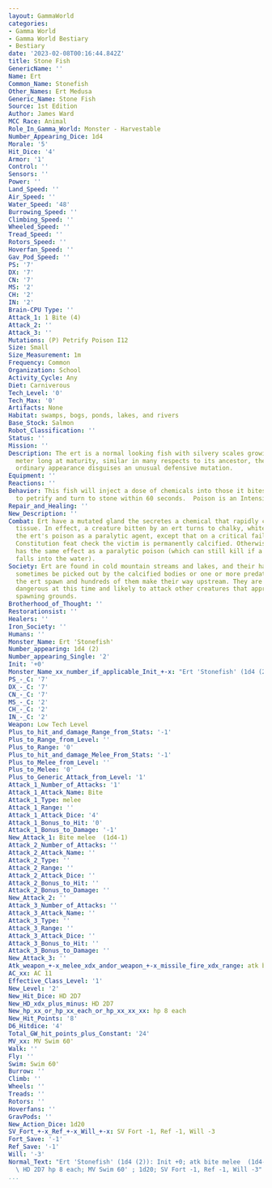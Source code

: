 ```yaml
---
layout: GammaWorld
categories:
- Gamma World
- Gamma World Bestiary
- Bestiary
date: '2023-02-08T00:16:44.842Z'
title: Stone Fish
GenericName: ''
Name: Ert
Common_Name: Stonefish
Other_Names: Ert Medusa
Generic_Name: Stone Fish
Source: 1st Edition
Author: James Ward
MCC Race: Animal
Role_In_Gamma_World: Monster - Harvestable
Number_Appearing_Dice: 1d4
Morale: '5'
Hit_Dice: '4'
Armor: '1'
Control: ''
Sensors: ''
Power: ''
Land_Speed: ''
Air_Speed: ''
Water_Speed: '48'
Burrowing_Speed: ''
Climbing_Speed: ''
Wheeled_Speed: ''
Tread_Speed: ''
Rotors_Speed: ''
Hoverfan_Speed: ''
Gav_Pod_Speed: ''
PS: '7'
DX: '7'
CN: '7'
MS: '2'
CH: '2'
IN: '2'
Brain-CPU Type: ''
Attack_1: 1 Bite (4)
Attack_2: ''
Attack_3: ''
Mutations: (P) Petrify Poison I12
Size: Small
Size_Measurement: 1m
Frequency: Common
Organization: School
Activity_Cycle: Any
Diet: Carniverous
Tech_Level: '0'
Tech_Max: '0'
Artifacts: None
Habitat: swamps, bogs, ponds, lakes, and rivers
Base_Stock: Salmon
Robot_Classification: ''
Status: ''
Mission: ''
Description: The ert is a normal looking fish with silvery scales growing up to a
  meter long at maturity, similar in many respects to its ancestor, the salmon. It's
  ordinary appearance disguises an unusual defensive mutation.
Equipment: ''
Reactions: ''
Behavior: This fish will inject a dose of chemicals into those it bites, causing them
  to petrify and turn to stone within 60 seconds.  Poison is an Intensity 12 Poison.
Repair_and_Healing: ''
New_Description: ''
Combat: Ert have a mutated gland the secretes a chemical that rapidly calcifies living
  tissue. In effect, a creature bitten by an ert turns to chalky, white stone. Treat
  the ert's poison as a paralytic agent, except that on a critical failure of the
  Constitution feat check the victim is permanently calcified. Otherwise the chemical
  has the same effect as a paralytic poison (which can still kill if a paralyzed victim
  falls into the water).
Society: Ert are found in cold mountain streams and lakes, and their habitats can
  sometimes be picked out by the calcified bodies or one or more predators. Each summer
  the ert spawn and hundreds of them make their way upstream. They are particularly
  dangerous at this time and likely to attack other creatures that approach their
  spawning grounds.
Brotherhood_of_Thought: ''
Restorationsist: ''
Healers: ''
Iron_Society: ''
Humans: ''
Monster_Name: Ert 'Stonefish'
Number_appearing: 1d4 (2)
Number_appearing_Single: '2'
Init: '+0'
Monster_Name_xx_number_if_applicable_Init_+-x: "Ert 'Stonefish' (1d4 (2)): Init +0"
PS_-_C: '7'
DX_-_C: '7'
CN_-_C: '7'
MS_-_C: '2'
CH_-_C: '2'
IN_-_C: '2'
Weapon: Low Tech Level
Plus_to_hit_and_damage_Range_from_Stats: '-1'
Plus_to_Range_from_Level: ''
Plus_to_Range: '0'
Plus_to_hit_and_damage_Melee_From_Stats: '-1'
Plus_to_Melee_from_Level: ''
Plus_to_Melee: '0'
Plus_to_Generic_Attack_from_Level: '1'
Attack_1_Number_of_Attacks: '1'
Attack_1_Attack_Name: Bite
Attack_1_Type: melee
Attack_1_Range: ''
Attack_1_Attack_Dice: '4'
Attack_1_Bonus_to_Hit: '0'
Attack_1_Bonus_to_Damage: '-1'
New_Attack_1: Bite melee  (1d4-1)
Attack_2_Number_of_Attacks: ''
Attack_2_Attack_Name: ''
Attack_2_Type: ''
Attack_2_Range: ''
Attack_2_Attack_Dice: ''
Attack_2_Bonus_to_Hit: ''
Attack_2_Bonus_to_Damage: ''
New_Attack_2: ''
Attack_3_Number_of_Attacks: ''
Attack_3_Attack_Name: ''
Attack_3_Type: ''
Attack_3_Range: ''
Attack_3_Attack_Dice: ''
Attack_3_Bonus_to_Hit: ''
Attack_3_Bonus_to_Damage: ''
New_Attack_3: ''
Atk_weapon_+-x_melee_xdx_andor_weapon_+-x_missile_fire_xdx_range: atk bite melee  (1d4-1)
AC_xx: AC 11
Effective_Class_Level: '1'
New_Level: '2'
New_Hit_Dice: HD 2D7
New_HD_xdx_plus_minus: HD 2D7
New_hp_xx_or_hp_xx_each_or_hp_xx_xx_xx: hp 8 each
New_Hit_Points: '8'
D6_Hitdice: '4'
Total_GW_hit_points_plus_Constant: '24'
MV_xx: MV Swim 60'
Walk: ''
Fly: ''
Swim: Swim 60'
Burrow: ''
Climb: ''
Wheels: ''
Treads: ''
Rotors: ''
Hoverfans: ''
GravPods: ''
New_Action_Dice: 1d20
SV_Fort_+-x_Ref_+-x_Will_+-x: SV Fort -1, Ref -1, Will -3
Fort_Save: '-1'
Ref_Save: '-1'
Will: '-3'
Normal_Text: "Ert 'Stonefish' (1d4 (2)): Init +0; atk bite melee  (1d4-1); AC 11;\
  \ HD 2D7 hp 8 each; MV Swim 60' ; 1d20; SV Fort -1, Ref -1, Will -3"
...
```

